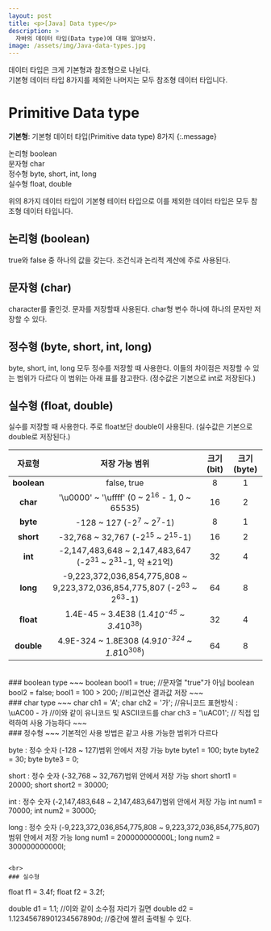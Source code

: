 ```yaml
---
layout: post
title: <p>[Java] Data type</p>
description: >
  자바의 데이터 타입(Data type)에 대해 알아보자.
image: /assets/img/Java-data-types.jpg
---
```


데이터 타입은 크게 기본형과 참조형으로 나뉜다.<br>
기본형 데이터 타입 8가지를 제외한 나머지는 모두 참조형 데이터 타입니다.

# Primitive Data type
**기본형**: 기본형 데이터 타입(Primitive data type) 8가지
{:.message}


논리형 boolean<br>
문자형 char<br>
정수형 byte, short, int, long<br>
실수형 float, double<br>

위의 8가지 데이터 타입이 기본형 테이터 타입으로 
이를 제외한 데이터 타입은 모두 참조형 데이터 타입니다.


## 논리형 (boolean)
true와 false 중 하나의 값을 갖는다.
조건식과 논리적 계산에 주로 사용된다.

## 문자형 (char)
character를 줄인것. 문자를 저장할때 사용된다. 
char형 변수 하나에 하나의 문자만 저장할 수 있다.

## 정수형 (byte, short, int, long)
byte, short, int, long 모두 정수를 저장할 때 사용한다.
이들의 차이점은 저장할 수 있는 범위가 다르다
이 범위는 아래 표를 참고한다.
(정수값은 기본으로 int로 저장된다.)

## 실수형 (float, double)
실수를 저장할 때 사용한다.
주로 float보단 double이 사용된다.
(실수값은 기본으로 double로 저장된다.)


| 자료형 |   저장 가능 범위   | 크기(bit) | 크기(byte) |
|:--------:|:--------:|:--------:|:--------:|
|**boolean** | false, true | 8 | 1 |
|**char** | '\u0000' ~ '\uffff' (0 ~ 2<sup>16</sup> - 1, 0 ~ 65535) | 16 | 2 |
|**byte**  | -128 ~ 127 (-2<sup>7</sup> ~ 2<sup>7</sup>-1) | 8 | 1 |
|**short** | -32,768 ~ 32,767 (-2<sup>15</sup> ~ 2<sup>15</sup>-1) | 16 | 2 |
|**int** | -2,147,483,648 ~ 2,147,483,647 (-2<sup>31</sup> ~ 2<sup>31</sup>-1, 약 ±21억) | 32 | 4
|**long** | -9,223,372,036,854,775,808 ~ 9,223,372,036,854,775,807 (-2<sup>63</sup> ~ 2<sup>63</sup>-1) |64 |8 |
|**float** | 1.4E-45 ~ 3.4E38 (1.4*10<sup>-45</sup> ~ 3.4*10<sup>38</sup>) | 32 | 4 |
|**double** | 4.9E-324 ~ 1.8E308 (4.9*10<sup>-324</sup> ~ 1.8*10<sup>308</sup>) | 64 | 8 |





<br>
### boolean type
~~~
boolean bool1 = true;      //문자열 "true"가 아님
boolean bool2 = false;
bool1 = 100 > 200;         //비교연산 결과값 저장
~~~
<br>
### char type
~~~
char ch1 = 'A';
char ch2 = '가';
//유니코드 표현방식 : \uAC00 - 가       //이와 같이 유니코드 및 ASCII코드를
char ch3 = '\uAC01';                  //  직접 입력하여 사용 가능하다
~~~

<br>
### 정수형
~~~
  기본적인 사용 방법은 같고 사용 가능한 범위가 다르다

byte : 정수 숫자 (-128 ~ 127)범위 안에서 저장 가능
byte byte1 = 100;
byte byte2 = 30;
byte byte3 = 0;

short : 정수 숫자 (-32,768 ~ 32,767)범위 안에서 저장 가능
short short1 = 20000;
short short2 = 30000;

int : 정수 숫자 (-2,147,483,648 ~ 2,147,483,647)범위 안에서 저장 가능
int num1 = 70000;
int num2 = 30000;

long : 정수 숫자 (-9,223,372,036,854,775,808 ~ 9,223,372,036,854,775,807)범위 안에서 저장 가능
long num1 = 200000000000L;
long num2 = 300000000000l;
~~~

<br>
### 실수형
~~~
float f1 = 3.4f;
float f2 = 3.2f;


double d1 = 1.1;                          //이와 같이 소수점 자리가 길면
double d2 = 1.12345678901234567890d;      //중간에 짤려 출력될 수 있다.    
~~~
